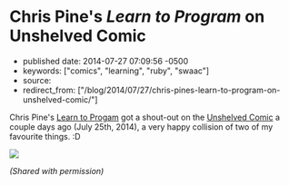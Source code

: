 # Chris Pine's _Learn to Program_ on Unshelved Comic

- published date: 2014-07-27 07:09:56 -0500
- keywords: ["comics", "learning", "ruby", "swaac"]
- source: 
- redirect_from: ["/blog/2014/07/27/chris-pines-learn-to-program-on-unshelved-comic/"]


Chris Pine's [Learn to Progam](https://www.goodreads.com/book/show/520.Learn_to_Program) got a shout-out on the [Unshelved Comic](http://www.unshelved.com/2014-7-25) a couple days ago (July 25th, 2014), a very happy collision of two of my favourite things. :D

![](http://get.unshelved.com/strips/20140725.png)

*(Shared with permission)*
